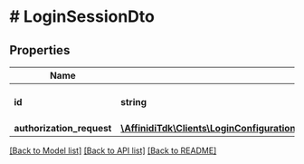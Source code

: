 # # LoginSessionDto

## Properties

| Name                      | Type                                                                                                                            | Description                | Notes |
| ------------------------- | ------------------------------------------------------------------------------------------------------------------------------- | -------------------------- | ----- |
| **id**                    | **string**                                                                                                                      | Session primary identifier |
| **authorization_request** | [**\AffinidiTdk\Clients\LoginConfiguration\Model\LoginSessionDtoAuthorizationRequest**](LoginSessionDtoAuthorizationRequest.md) |                            |

[[Back to Model list]](../../README.md#models) [[Back to API list]](../../README.md#endpoints) [[Back to README]](../../README.md)
